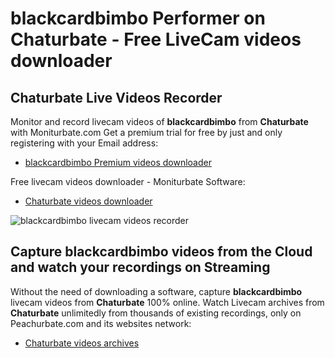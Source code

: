 # blackcardbimbo Performer on Chaturbate - Free LiveCam videos downloader

## Chaturbate Live Videos Recorder

Monitor and record livecam videos of **blackcardbimbo** from **Chaturbate** with Moniturbate.com
Get a premium trial for free by just and only registering with your Email address:
* [blackcardbimbo Premium videos downloader](https://moniturbate.com/request-demo-licence-key.html)

Free livecam videos downloader - Moniturbate Software:
* [Chaturbate videos downloader](https://moniturbate.com/moniturbate-download-software.html)

![blackcardbimbo livecam videos recorder](https://peachurnet.com/templates/moniturbate-software.png)


## Capture blackcardbimbo videos from the Cloud and watch your recordings on Streaming

Without the need of downloading a software, capture **blackcardbimbo** livecam videos from **Chaturbate** 100% online.
Watch Livecam archives from **Chaturbate** unlimitedly from thousands of existing recordings, only on Peachurbate.com and its websites network:
* [Chaturbate videos archives](https://peachurnet.com/)